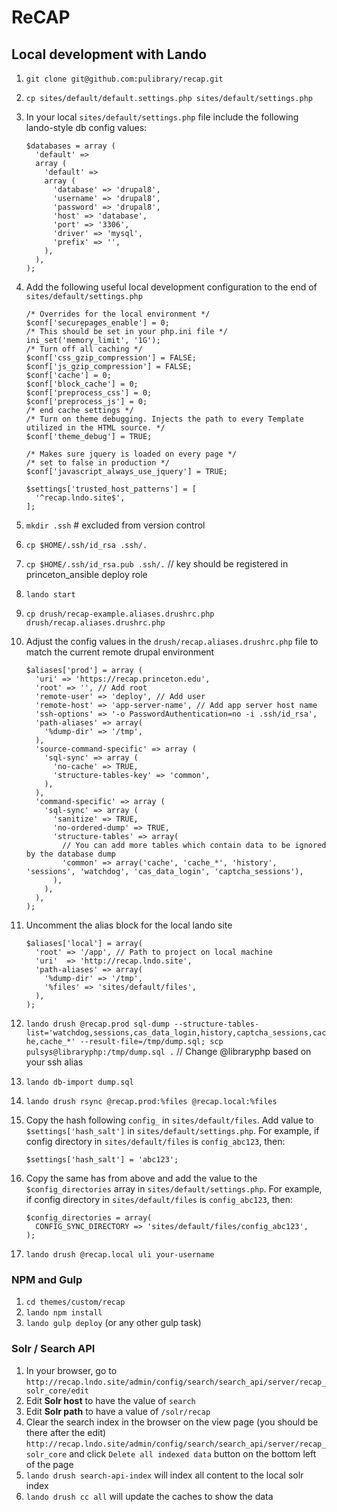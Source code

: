 # ReCAP

## Local development with Lando

1. `git clone git@github.com:pulibrary/recap.git`
1. `cp sites/default/default.settings.php sites/default/settings.php`
1. In your local `sites/default/settings.php` file include the following lando-style db config values:

    ```
    $databases = array (
      'default' =>
      array (
        'default' =>
        array (
          'database' => 'drupal8',
          'username' => 'drupal8',
          'password' => 'drupal8',
          'host' => 'database',
          'port' => '3306',
          'driver' => 'mysql',
          'prefix' => '',
        ),
      ),
    );
    ```
1. Add the following useful local development configuration to the end of `sites/default/settings.php`
    ```
    /* Overrides for the local environment */
    $conf['securepages_enable'] = 0;
    /* This should be set in your php.ini file */
    ini_set('memory_limit', '1G');
    /* Turn off all caching */
    $conf['css_gzip_compression'] = FALSE;
    $conf['js_gzip_compression'] = FALSE;
    $conf['cache'] = 0;
    $conf['block_cache'] = 0;
    $conf['preprocess_css'] = 0;
    $conf['preprocess_js'] = 0;
    /* end cache settings */
    /* Turn on theme debugging. Injects the path to every Template utilized in the HTML source. */
    $conf['theme_debug'] = TRUE;

    /* Makes sure jquery is loaded on every page */
    /* set to false in production */
    $conf['javascript_always_use_jquery'] = TRUE;

    $settings['trusted_host_patterns'] = [
      '^recap.lndo.site$',
    ];
    ```
1. `mkdir .ssh` # excluded from version control
1. `cp $HOME/.ssh/id_rsa .ssh/.`
1. `cp $HOME/.ssh/id_rsa.pub .ssh/.` // key should be registered in princeton_ansible deploy role
1. `lando start`
1. `cp drush/recap-example.aliases.drushrc.php drush/recap.aliases.drushrc.php`
1. Adjust the config values in the  `drush/recap.aliases.drushrc.php` file to match the current remote drupal environment
    ```
    $aliases['prod'] = array (
      'uri' => 'https://recap.princeton.edu',
      'root' => '', // Add root
      'remote-user' => 'deploy', // Add user
      'remote-host' => 'app-server-name', // Add app server host name
      'ssh-options' => '-o PasswordAuthentication=no -i .ssh/id_rsa',
      'path-aliases' => array(
        '%dump-dir' => '/tmp',
      ),
      'source-command-specific' => array (
        'sql-sync' => array (
          'no-cache' => TRUE,
          'structure-tables-key' => 'common',
        ),
      ),
      'command-specific' => array (
        'sql-sync' => array (
          'sanitize' => TRUE,
          'no-ordered-dump' => TRUE,
          'structure-tables' => array(
            // You can add more tables which contain data to be ignored by the database dump
            'common' => array('cache', 'cache_*', 'history', 'sessions', 'watchdog', 'cas_data_login', 'captcha_sessions'),
          ),
        ),
      ),
    );
    ```
1. Uncomment the alias block for the local lando site
    ```
    $aliases['local'] = array(
      'root' => '/app', // Path to project on local machine
      'uri'  => 'http://recap.lndo.site',
      'path-aliases' => array(
        '%dump-dir' => '/tmp',
        '%files' => 'sites/default/files',
      ),
    );
    ```
1. `lando drush @recap.prod sql-dump --structure-tables-list='watchdog,sessions,cas_data_login,history,captcha_sessions,cache,cache_*' --result-file=/tmp/dump.sql; scp pulsys@libraryphp:/tmp/dump.sql .` // Change @libraryphp based on your ssh alias
1. `lando db-import dump.sql`
1. `lando drush rsync @recap.prod:%files @recap.local:%files`
1. Copy the hash following `config_` in `sites/default/files`. Add value to `$settings['hash_salt']` in `sites/default/settings.php`. For example, if config directory in `sites/default/files` is `config_abc123`, then:
    ```
    $settings['hash_salt'] = 'abc123';
    ```
1. Copy the same has from above and add the value to the `$config_directories` array in `sites/default/settings.php`. For example, if config directory in `sites/default/files` is `config_abc123`, then:
    ```
    $config_directories = array(
      CONFIG_SYNC_DIRECTORY => 'sites/default/files/config_abc123',
    );
    ```
1. `lando drush @recap.local uli your-username`

### NPM and Gulp

1. `cd themes/custom/recap`
1. `lando npm install`
1. `lando gulp deploy` (or any other gulp task)

### Solr / Search API

1. In your browser, go to `http://recap.lndo.site/admin/config/search/search_api/server/recap_solr_core/edit`
1. Edit **Solr host** to have the value of `search`
1. Edit **Solr path** to have a value of `/solr/recap`
1. Clear the search index in the browser on the view page (you should be there after the edit) `http://recap.lndo.site/admin/config/search/search_api/server/recap_solr_core` and click `Delete all indexed data` button on the bottom left of the page
1. `lando drush search-api-index` will index all content to the local solr index
1. `lando drush cc all` will update the caches to show the data